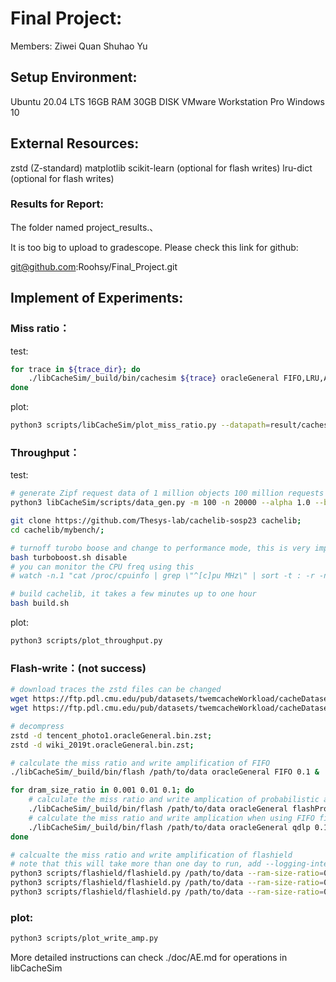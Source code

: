 # Final Project:

Members:
Ziwei Quan
Shuhao Yu

## Setup Environment:
Ubuntu 20.04 LTS 16GB RAM 30GB DISK
VMware Workstation Pro
Windows 10

## External Resources:
zstd (Z-standard)
matplotlib
scikit-learn (optional for flash writes)
lru-dict (optional for flash writes)

### Results for Report:
The folder named project_results.、

It is too big to upload to gradescope. Please check this link for github:

git@github.com:Roohsy/Final_Project.git

## Implement of Experiments:
### Miss ratio：
test: 
```bash
for trace in ${trace_dir}; do
    ./libCacheSim/_build/bin/cachesim ${trace} oracleGeneral FIFO,LRU,ARC,LIRS,TinyLFU,2Q,SLRU,S3FIFO 0 --ignore-obj-size 1;
done
```
plot:
```bash
python3 scripts/libCacheSim/plot_miss_ratio.py --datapath=result/cachesim/
```
### Throughput：
test: 
```bash
# generate Zipf request data of 1 million objects 100 million requests
python3 libCacheSim/scripts/data_gen.py -m 100 -n 20000 --alpha 1.0 --bin-output cachelib/mybench/zipf1.0_1_100.oracleGeneral.bin

git clone https://github.com/Thesys-lab/cachelib-sosp23 cachelib;
cd cachelib/mybench/; 

# turnoff turobo boose and change to performance mode, this is very important for getting consistent results
bash turboboost.sh disable
# you can monitor the CPU freq using this 
# watch -n.1 "cat /proc/cpuinfo | grep \"^[c]pu MHz\" | sort -t : -r -nk 2"

# build cachelib, it takes a few minutes up to one hour
bash build.sh
```
plot:
```bash
python3 scripts/plot_throughput.py
```

### Flash-write：(not success)
```bash
# download traces the zstd files can be changed
wget https://ftp.pdl.cmu.edu/pub/datasets/twemcacheWorkload/cacheDatasets/tencentPhoto/tencent_photo1.oracleGeneral.zst -O tencent_photo1.oracleGeneral.bin.zst
wget https://ftp.pdl.cmu.edu/pub/datasets/twemcacheWorkload/cacheDatasets/wiki/wiki_2019t.oracleGeneral.zst -O wiki_2019t.oracleGeneral.bin.zst

# decompress
zstd -d tencent_photo1.oracleGeneral.bin.zst;
zstd -d wiki_2019t.oracleGeneral.bin.zst;

# calculate the miss ratio and write amplification of FIFO 
./libCacheSim/_build/bin/flash /path/to/data oracleGeneral FIFO 0.1 &

for dram_size_ratio in 0.001 0.01 0.1; do
    # calculate the miss ratio and write amplication of probabilistic admission
    ./libCacheSim/_build/bin/flash /path/to/data oracleGeneral flashProb 0.1 -e "ram-size-ratio=${dram_size_ratio},disk-admit-prob=0.2,disk-cache=fifo"
    # calculate the miss ratio and write amplication when using FIFO filters
    ./libCacheSim/_build/bin/flash /path/to/data oracleGeneral qdlp 0.1 -e "fifo-size-ratio=${dram_size_ratio},main-cache=fifo,move-to-main-threshold=2"
done

# calcualte the miss ratio and write amplification of flashield
# note that this will take more than one day to run, add --logging-interval 100000 to have frequent logging
python3 scripts/flashield/flashield.py /path/to/data --ram-size-ratio=0.001 --disk-cache-type=FIFO --use-obj-size true
python3 scripts/flashield/flashield.py /path/to/data --ram-size-ratio=0.01 --disk-cache-type=FIFO --use-obj-size true
python3 scripts/flashield/flashield.py /path/to/data --ram-size-ratio=0.10 --disk-cache-type=FIFO --use-obj-size true
```
### plot:
```bash
python3 scripts/plot_write_amp.py
```



More detailed instructions can check ./doc/AE.md for operations in libCacheSim



